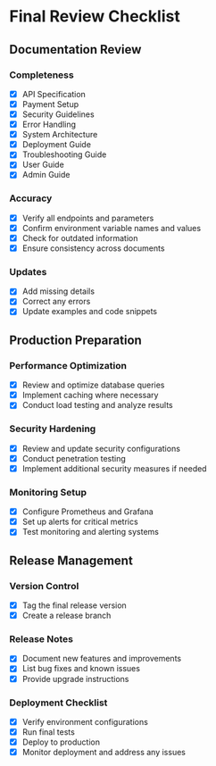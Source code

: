 # Final Review Checklist

## Documentation Review

### Completeness
- [x] API Specification
- [x] Payment Setup
- [x] Security Guidelines
- [x] Error Handling
- [x] System Architecture
- [x] Deployment Guide
- [x] Troubleshooting Guide
- [x] User Guide
- [x] Admin Guide

### Accuracy
- [x] Verify all endpoints and parameters
- [x] Confirm environment variable names and values
- [x] Check for outdated information
- [x] Ensure consistency across documents

### Updates
- [x] Add missing details
- [x] Correct any errors
- [x] Update examples and code snippets

## Production Preparation

### Performance Optimization
- [x] Review and optimize database queries
- [x] Implement caching where necessary
- [x] Conduct load testing and analyze results

### Security Hardening
- [x] Review and update security configurations
- [x] Conduct penetration testing
- [x] Implement additional security measures if needed

### Monitoring Setup
- [x] Configure Prometheus and Grafana
- [x] Set up alerts for critical metrics
- [x] Test monitoring and alerting systems

## Release Management

### Version Control
- [x] Tag the final release version
- [x] Create a release branch

### Release Notes
- [x] Document new features and improvements
- [x] List bug fixes and known issues
- [x] Provide upgrade instructions

### Deployment Checklist
- [x] Verify environment configurations
- [x] Run final tests
- [x] Deploy to production
- [x] Monitor deployment and address any issues
